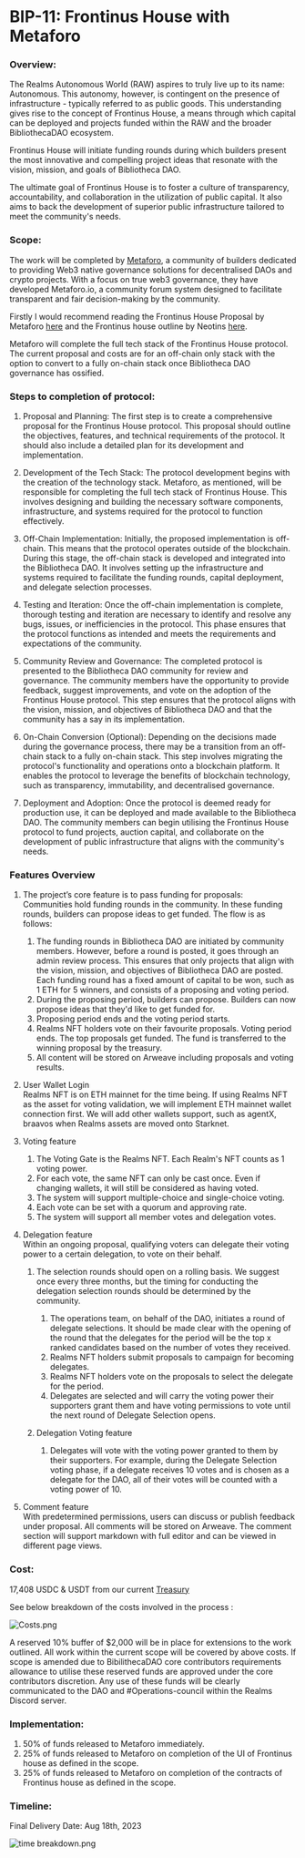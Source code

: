 # BIP-11: Frontinus House with Metaforo
### Overview:
The Realms Autonomous World (RAW) aspires to truly live up to its name: Autonomous. This autonomy, however, is contingent on the presence of infrastructure - typically referred to as public goods. This understanding gives rise to the concept of Frontinus House, a means through which capital can be deployed and projects funded within the RAW and the broader BibliothecaDAO ecosystem.

Frontinus House will initiate funding rounds during which builders present the most innovative and compelling project ideas that resonate with the vision, mission, and goals of Bibliotheca DAO.

The ultimate goal of Frontinus House is to foster a culture of transparency, accountability, and collaboration in the utilization of public capital. It also aims to back the development of superior public infrastructure tailored to meet the community's needs.

### Scope:
The work will be completed by [Metaforo](https://www.metaforo.io/), a community of builders dedicated to providing Web3 native governance solutions for decentralised DAOs and crypto projects. With a focus on true web3 governance, they have developed Metaforo.io, a community forum system designed to facilitate transparent and fair decision-making by the community.

Firstly I would recommend reading the Frontinus House Proposal by Metaforo [here](https://docs.google.com/document/d/10Vo5qqa2eQJIJTrsV29T2bQSdEwtlEYs26tMSSAowrs/edit) and the Frontinus house outline by Neotins [here](https://drive.google.com/file/d/1XsWbe5taVHvcDFflpCL8RxJOwi8dton7/view?usp=drive_link). 

Metaforo will complete the full tech stack of the Frontinus House protocol. The current proposal and costs are for an off-chain only stack with the option to convert to a fully on-chain stack once Bibliotheca DAO governance has ossified.
### Steps to completion of protocol:
1. Proposal and Planning: The first step is to create a comprehensive proposal for the Frontinus House protocol. This proposal should outline the objectives, features, and technical requirements of the protocol. It should also include a detailed plan for its development and implementation.

1. Development of the Tech Stack: The protocol development begins with the creation of the technology stack. Metaforo, as mentioned, will be responsible for completing the full tech stack of Frontinus House. This involves designing and building the necessary software components, infrastructure, and systems required for the protocol to function effectively.

1. Off-Chain Implementation: Initially, the proposed implementation is off-chain. This means that the protocol operates outside of the blockchain. During this stage, the off-chain stack is developed and integrated into the Bibliotheca DAO. It involves setting up the infrastructure and systems required to facilitate the funding rounds, capital deployment, and delegate selection processes.

1. Testing and Iteration: Once the off-chain implementation is complete, thorough testing and iteration are necessary to identify and resolve any bugs, issues, or inefficiencies in the protocol. This phase ensures that the protocol functions as intended and meets the requirements and expectations of the community.

1. Community Review and Governance: The completed protocol is presented to the Bibliotheca DAO community for review and governance. The community members have the opportunity to provide feedback, suggest improvements, and vote on the adoption of the Frontinus House protocol. This step ensures that the protocol aligns with the vision, mission, and objectives of Bibliotheca DAO and that the community has a say in its implementation.

1. On-Chain Conversion (Optional): Depending on the decisions made during the governance process, there may be a transition from an off-chain stack to a fully on-chain stack. This step involves migrating the protocol's functionality and operations onto a blockchain platform. It enables the protocol to leverage the benefits of blockchain technology, such as transparency, immutability, and decentralised governance.

1. Deployment and Adoption: Once the protocol is deemed ready for production use, it can be deployed and made available to the Bibliotheca DAO. The community members can begin utilising the Frontinus House protocol to fund projects, auction capital, and collaborate on the development of public infrastructure that aligns with the community's needs.
### Features Overview
1. The project’s core feature is to pass funding for proposals:   
Communities hold funding rounds in the community. In these funding rounds, builders can propose ideas to get funded. The flow is as follows: 
	1. The funding rounds in Bibliotheca DAO are initiated by community members. However, before a round is posted, it goes through an admin review process. This ensures that only projects that align with the vision, mission, and objectives of Bibliotheca DAO are posted. Each funding round has a fixed amount of capital to be won, such as 1 ETH for 5 winners, and consists of a proposing and voting period.
	1. During the proposing period, builders can propose. Builders can now propose ideas that they'd like to get funded for. 
	1. Proposing period ends and the voting period starts. 
	1. Realms NFT holders vote on their favourite proposals. Voting period ends. The top proposals get funded. The fund is transferred to the winning proposal by the treasury. 
	1. All content will be stored on Arweave including proposals and voting results.  

1. User Wallet Login                                                                   
	Realms NFT is on ETH mainnet for the time being. If using Realms NFT as the asset for voting validation, we will implement ETH mainnet wallet connection first. We will add other wallets support, such as agentX, braavos when Realms assets are moved onto Starknet. 

1. Voting feature                                                                       
	1. The Voting Gate is the Realms NFT. Each Realm's NFT counts as 1 voting power.
	1. For each vote, the same NFT can only be cast once. Even if changing wallets, it will still be considered as having voted.
	1. The system will support multiple-choice and single-choice voting. 
	1. Each vote can be set with a quorum and approving rate. 
	1. The system will support all member votes and delegation votes.

1. Delegation feature                                                                
	Within an ongoing proposal, qualifying voters can delegate their voting power to a certain delegation, to vote on their behalf.
	1. The selection rounds should open on a rolling basis. We suggest once every three months, but the timing for conducting the delegation selection rounds should be determined by the community.
		1. The operations team, on behalf of the DAO, initiates a round of delegate selections. It should be made clear with the opening of the round that the delegates for the period will be the top x ranked candidates based on the number of votes they received.
		1. Realms NFT holders submit proposals to campaign for becoming delegates.
		1. Realms NFT holders vote on the proposals to select the delegate for the period. 
		1. Delegates are selected and will carry the voting power their supporters grant them and have voting permissions to vote until the next round of Delegate Selection opens. 

	1. Delegation Voting feature
		1. Delegates will vote with the voting power granted to them by their supporters. For example, during the Delegate Selection voting phase, if a delegate receives 10 votes and is chosen as a delegate for the DAO, all of their votes will be counted with a voting power of 10.

1. Comment feature                                                                       
With predetermined permissions, users can discuss or publish feedback under proposal. All comments will be stored on Arweave. The comment section will support markdown with full editor and can be viewed in different page views. 


### Cost:
17,408 USDC & USDT from our current [Treasury](https://bibliothecadao.xyz/treasury)

See below breakdown of the costs involved in the process :

 
![Costs.png](ipfs://bafkreiel442v4jpsnplmxdej3he66mordlpunrccdd2dfqnbrqqwh6ujja)
        

A reserved 10% buffer of $2,000 will be in place for extensions to the work outlined. All work within the current scope will be covered by above costs. If scope is amended due to BibilithecaDAO core contributors requirements allowance to utilise these reserved funds are approved under the core contributors discretion. Any use of these funds will be clearly communicated to the DAO and #Operations-council within the Realms Discord server.

### Implementation:
1. 50% of funds released to Metaforo immediately.
1. 25% of funds released to Metaforo on completion of the UI of Frontinus house as defined in the scope.
1. 25% of funds released to Metaforo on completion of the contracts of Frontinus house as defined in the scope.

### Timeline:
Final Delivery Date: Aug 18th, 2023

![time breakdown.png](ipfs://bafybeib6e4nkuehjob6zuwaepgbokxxqqvrti76url5dpfaon4xxyndrbq)
